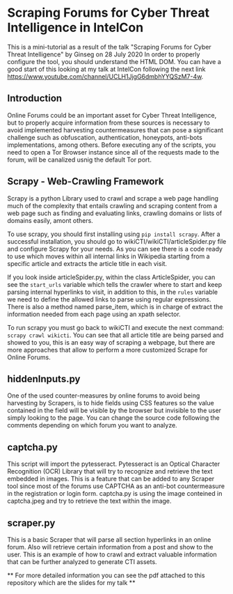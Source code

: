 # Scraping Forums for Cyber Threat Intelligence in IntelCon

This is a mini-tutorial as a result of the talk "Scraping Forums for Cyber Threat Intelligence" by Ginseg on 28 July 2020
In order to properly configure the tool, you should understand the HTML DOM. You can have a good start of this looking at my talk at IntelCon following the next link https://www.youtube.com/channel/UCLH1JjgG6dmbhYYQSzM7-4w.

## Introduction

Online Forums could be an important asset for Cyber Threat Intelligence, but to properly acquire information from these sources is necessary to avoid implemented harvesting countermeasures that can pose a significant challenge such as obfuscation, authentication, honeypots, anti-bots implementations, among others.
Before executing any of the scripts, you need to open a Tor Browser instance since all of the requests made to the forum, will be canalized usnig the default Tor port.

## Scrapy - Web-Crawling Framework

Scrapy is a python Library used to crawl and scrape a web page handling much of the complexity that entails crawling and scraping content from a web page such as finding and evaluating links, crawling domains or lists of domains easily, amont others.

To use scrapy, you should first installing using `pip install scrapy`. After a successful installation, you should go to wikiCTI/wikiCTI/articleSpider.py file and configure Scrapy for your needs. As you can see there is a code ready to use which moves within all internal links in Wikipedia starting from a specific article and extracts the article title in each visit.

If you look inside articleSpider.py, within the class ArticleSpider, you can see the `start_urls` variable which tells the crawler where to start and keep parsing internal hyperlinks to visit, in addition to this, in the `rules` variable we need to define the allowed links to parse using regular expressions. There is also a method named parse_item, which is in charge of extract the information needed from each page using an xpath selector.

To run scrapy you must go back to wikiCTI and execute the next command: `scrapy crawl wikicti`. You can see that all article title are being parsed and showed to you, this is an easy way of scraping a webpage, but there are more approaches that allow to perform a more customized Scrape for Online Forums.

## hiddenInputs.py

One of the used counter-measures by online forums to avoid being harvesting by Scrapers, is to hide fields using CSS features so the value contained in the field will be visible by the browser but invisible to the user simply looking to the page. You can change the source code following the comments depending on which forum you want to analyze.

## captcha.py

This script will import the pytesseract. Pytesseract is an Optical Character Recognition (OCR) Library that will try to recognize and retrieve the text embedded in images. This is a feature that can be added to any Scraper tool since most of the forums use CAPTCHA as an anti-bot countermeasure in the registration or login form. captcha.py is using the image conteined in captcha.jpeg and try to retrieve the text within the image.

## scraper.py

This is a basic Scraper that will parse all section hyperlinks in an online forum. Also will retrieve certain information from a post and show to the user. This is an example of how to crawl and extract valuable information that can be further analyzed to generate CTI assets.

** For more detailed information you can see the pdf attached to this repository which are the slides for my talk **

